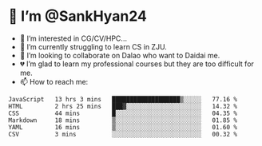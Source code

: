 # 👋 I’m @SankHyan24

- 👀 I’m interested in CG/CV/HPC...
- 🌱 I’m currently struggling to learn CS in ZJU.
- 💞️ I’m looking to collaborate on Dalao who want to Daidai me.
- 💔 I’m glad to learn my professional courses but they are too difficult for me.
- 📫 How to reach me:


<!---
SankHyan24/SankHyan24 is a ✨ special ✨ repository because its `README.md` (this file) appears on your GitHub profile.
You can click the Preview link to take a look at your changes.
--->
<!--START_SECTION:waka-->

```text
JavaScript   13 hrs 3 mins   ███████████████████▒░░░░░   77.16 %
HTML         2 hrs 25 mins   ███▓░░░░░░░░░░░░░░░░░░░░░   14.32 %
CSS          44 mins         █░░░░░░░░░░░░░░░░░░░░░░░░   04.35 %
Markdown     18 mins         ▒░░░░░░░░░░░░░░░░░░░░░░░░   01.85 %
YAML         16 mins         ▒░░░░░░░░░░░░░░░░░░░░░░░░   01.60 %
CSV          3 mins          ░░░░░░░░░░░░░░░░░░░░░░░░░   00.32 %
```

<!--END_SECTION:waka-->
